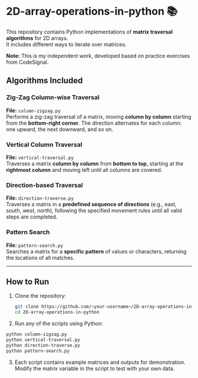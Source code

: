 # 2D-array-operations-in-python 📚
This repository contains Python implementations of **matrix traversal algorithms** for 2D arrays.  
It includes different ways to iterate over matrices.  

**Note:** This is my independent work, developed based on practice exercises from CodeSignal.
## Algorithms Included

### Zig-Zag Column-wise Traversal  
**File:** `column-zigzag.py`  
Performs a zig-zag traversal of a matrix, moving **column by column** starting from the **bottom-right corner**. The direction alternates for each column: one upward, the next downward, and so on.  

### Vertical Column Traversal  
**File:** `vertical-traversal.py`  
Traverses a matrix **column by column** from **bottom to top**, starting at the **rightmost column** and moving left until all columns are covered.  

### Direction-based Traversal  
**File:** `direction-traverse.py`  
Traverses a matrix in a **predefined sequence of directions** (e.g., east, south, west, north), following the specified movement rules until all valid steps are completed.  

### Pattern Search  
**File:** `pattern-search.py`  
Searches a matrix for a **specific pattern** of values or characters, returning the locations of all matches.  

---

## How to Run  

1. Clone the repository:  
   ```bash
   git clone https://github.com/<your-username>/2D-array-operations-in-python.git
   cd 2D-array-operations-in-python

2. Run any of the scripts using Python:
```bash
python column-zigzag.py
python vertical-traversal.py
python direction-traverse.py
python pattern-search.py
```

3. Each script contains example matrices and outputs for demonstration.
Modify the matrix variable in the script to test with your own data.
